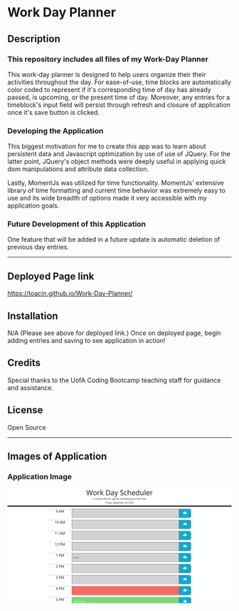 # Work Day Planner

## Description

### **This repository includes all files of my Work-Day Planner**

This work-day planner is designed to help users organize their their activities throughout the day. For ease-of-use, time blocks are automatically color coded to represent if it's corresponding time of day has already passed, is upcoming, or the present time of day. Moreover, any entries for a timeblock's input field will persist through refresh and closure of application once it's save button is clicked.

### Developing the Application

This biggest motivation for me to create this app was to learn about persistent data and Javascript optimization by use of use of JQuery. For the latter point, JQuery's object methods were deeply useful in applying quick dom manipulations and attribute data collection.

Lastly, MomentJs was utilized for time functionality. MomentJs' extensive library of time formatting and current time behavior was extremely easy to use and its wide breadth of options made it very accessible with my application goals.

### Future Development of this Application

One feature that will be added in a future update is automatic deletion of previous day entries.

---
## Deployed Page link

https://toacin.github.io/Work-Day-Planner/

## Installation

N/A (Please see above for deployed link.) Once on deployed page, begin adding entries and saving to see application in action!

## Credits

Special thanks to the UofA Coding Bootcamp teaching staff for guidance and assistance.

## License

Open Source

---
## Images of Application

### Application Image
![App Screenshot](./Assets/AppScreenshot.JPG "Screenshot of Application")